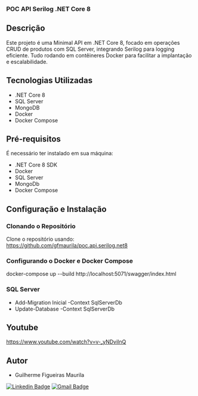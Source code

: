 ### POC API Serilog .NET Core 8

## Descrição
Este projeto é uma Minimal API em .NET Core 8, focado em operações CRUD de produtos com SQL Server, integrando Serilog para logging eficiente. Tudo rodando em contêineres Docker para facilitar a implantação e escalabilidade.

## Tecnologias Utilizadas
- .NET Core 8
- SQL Server
- MongoDB
- Docker
- Docker Compose

## Pré-requisitos
É necessário ter instalado em sua máquina:
- .NET Core 8 SDK
- Docker
- SQL Server
- MongoDb
- Docker Compose

## Configuração e Instalação

### Clonando o Repositório
Clone o repositório usando: https://github.com/gfmaurila/poc.api.serilog.net8

### Configurando o Docker e Docker Compose
docker-compose up --build
http://localhost:5071/swagger/index.html

### SQL Server
- Add-Migration Inicial -Context SqlServerDb
- Update-Database -Context SqlServerDb

## Youtube
https://www.youtube.com/watch?v=v-_yNDviInQ

## Autor

- Guilherme Figueiras Maurila

[![Linkedin Badge](https://img.shields.io/badge/-Guilherme_Figueiras_Maurila-blue?style=flat-square&logo=Linkedin&logoColor=white&link=https://www.linkedin.com/in/guilherme-maurila)](https://www.linkedin.com/in/guilherme-maurila)
[![Gmail Badge](https://img.shields.io/badge/-gfmaurila@gmail.com-c14438?style=flat-square&logo=Gmail&logoColor=white&link=mailto:gfmaurila@gmail.com)](mailto:gfmaurila@gmail.com)
